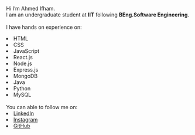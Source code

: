 Hi I’m Ahmed Ifham. 
<br>
I am an undergraduate student at <b>IIT</b> following <b> BEng.Software Engineering</b>.
<br>
<br>
I have hands on experience on:
<li>HTML
<li>CSS
<li>JavaScript
<li>React.js
<li>Node.js
<li>Express.js
<li>MongoDB
<li>Java
<li>Python
<li>MySQL
<br>
<br> You can able to follow me on:
<li><a href=
"https://www.linkedin.com/in/ahmed-ifham-2554a11a5">LinkedIn</a>
<li><a href=
"https://www.instagram.com/ifham21/?hl=en">Instagram</a>
<li><a href=
"https://github.com/ifham212">GitHub</a>
